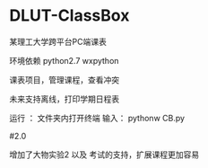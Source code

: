 # DLUT-ClassBox
某理工大学跨平台PC端课表

环境依赖 python2.7 wxpython

课表项目，管理课程，查看冲突

未来支持离线，打印学期日程表

运行 ：
文件夹内打开终端
输入：
pythonw CB.py


#2.0

增加了大物实验2 以及 考试的支持，扩展课程更加容易
